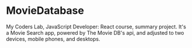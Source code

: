 # MovieDatabase
My Coders Lab, JavaScript Developer: React course, summary project. It's a Movie Search app, powered by The Movie DB's api, and adjusted to two devices, mobile phones, and desktops.
